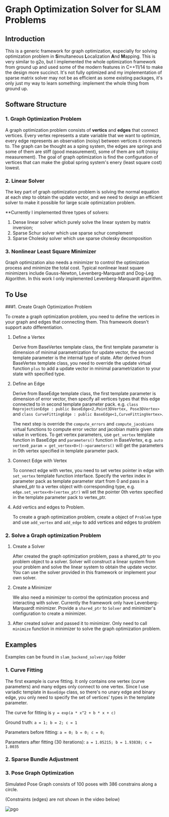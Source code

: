 # Graph Optimization Solver for SLAM Problems

## Introduction

This is a generic framework for graph optimization, especially for solving optimization problem in **S**imultaneous **L**ocalization **A**nd **M**apping. This is very similar to g2o, but I implemented the whole optimization framework from ground up and used some of the modern features in C++11/14 to make the design more succinct. It's not fully optimized and my implementation of sparse matrix solver may not be as efficient as some existing packages, it's only just my way to learn something: implement the whole thing from ground up.

## Software Structure

### 1. Graph Optimization Problem 

A graph optimization problem consists of **vertics** and **edges** that connect vertices. Every vertex represents a state variable that we want to optimize, every edge represents an observation (noisy) between vertices it connects to. The graph can be thought as a sping system, the edges are springs and some of them are stiff (good measurement), some of them are soft (noisy measurement). The goal of graph optimization is find the configuration of vertices that can make the global spring system's enery (least square cost) lowest.

### 2. Linear Solver

The key part of graph optimization problem is solving the normal equation at each step to obtain the update vector, and we need to design an efficient solver to make it possible for large scale optimization problem. 

**Currently I implemented three types of solvers: 

1. Dense linear solver which purely solve the linear system by matrix inversion;
2. Sparse Schur solver which use sparse schur complement
3. Sparse Cholesky solver which use sparse cholesky decomposition

### 3. Nonlinear Least Square Minimizer

Graph optimization also needs a minimizer to control the optimization process and minimize the total cost. Typical nonlinear least square minimizers include Gauss-Newton, Levenberg-Marquardt and Dog-Leg Algorithm. In this work I only implemented Levenberg-Marquardt algorithm.

## To Use

###1. Create Graph Optimization Problem

To create a graph optimization problem, you need to define the vertices in your graph and edges that connecting them. This framework doesn't support auto differentiation.

1. Define a Vertex

   Derive from BaseVertex template class, the first template parameter is dimension of minimal parametrization for update vector, the second template parameter is the internal type of state. After derived from BaseVertex template class, you need to override the update virtual function `plus` to add a update vector in minimal parametrization to your state with specified type. 

2. Define an Edge

   Derive from BaseEdge template class, the first template parameter is dimension of error vector, then specify all vertices types that this edge connected to in second template parameter pack. e.g. `class ReprojectionEdge : public BaseEdge<2,Point3DVertex, Pose3DVertex>` and `class CurveFittingEdge : public BaseEdge<1,CurveFittingVertex>`. 

   The next step is override the  `compute_errors` and `compute_jacobians` virtual functions to compute error vector and jacobian matrix given state value in vertices. To get vertex parameters, use `get_vertex` template function in BaseEdge and `parameters()` function in BaseVertex, e.g. `auto vertex0_param = get_vertex<0>()->parameters()` will get the parameters in 0th vertex specified in template parameter pack.

3. Connect Edge with Vertex

   To connect edge with vertex, you need to set vertex pointer in edge with `set_vertex` template function interface. Specify the vertex index in parameter pack as template parameter start from 0 and pass in a shared_ptr to a vertex object with corresponding type, e.g. `edge.set_vertex<0>(vertex_ptr)` will set the pointer 0th vertex specified in the template parameter pack to vertex_ptr.

4. Add vertics and edges to Problem. 

   To create a graph optimization problem, create a object of `Problem` type and use `add_vertex` and `add_edge` to add vertices and edges to problem

### 2. Solve a Graph optimization Problem

1. Create a Solver 

   After created the graph optimization problem, pass a shared_ptr to you problem object to a solver. Solver will construct a linear system from your problem and solve the linear system to obtain the update vector. You can use the solver provided in this framework or implement your own solver.

2. Create a Minimizer

   We also need a minimizer to control the optimization process and interacting with solver. Currently the framework only have Levenberg-Marquardt minimizer. Provide a `shared_ptr` to `Solver` and minimizer's configuration to create a minimizer.

3. After created solver and passed it to minimizer. Only need to call `minimize` function in minimizer to solve the graph optimization problem.

## Examples

Examples can be found in `slam_backend_solver/app` folder

### 1. Curve Fitting 

The first example is curve fitting. It only contains one vertex (curve parameters) and many edges only connect to one vertex. Since I use variadic template in `BaseEdge` class, so there's no unary edge and binary edge, you only need to specify the set of vertices' types in the template parameter.

The curve for fitting is `y = exp(a * x^2 + b * x + c)`

Ground truth: `a = 1; b = 2; c = 1`

Parameters before fitting: `a = 0; b = 0; c = 0;`

Parameters after fitting (30 iterations): `a = 1.05215; b = 1.93838; c = 1.0035`

### 2. Sparse Bundle Adjustment



### 3. Pose Graph Optimization 

Simulated Pose Graph consists of 100 poses with 386 constrains along a circle. 

(Constraints (edges) are not shown in the video below)

![pgo](./resources/pgo.gif)





